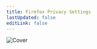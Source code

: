 ```yaml
---
title: Firefox Privacy Settings
lastUpdated: false
editLink: false
---
```


![Cover](/assets/covers/firefox.png)

<script setup>
    import Card from '../../../../.vitepress/theme/components/card.vue'
    import Grid from '../../../../.vitepress/theme/components/card-grid.vue'
</script>

<br>
<Grid class="sm:grid-cols-3">
    <Card title="Desktop Settings" href="/privacy-settings/software/browsers/firefox/desktop"/>
    <Card title="Mobile Settings" href="/privacy-settings/software/browsers/firefox/mobile"/>
    <Card title="Extensions" href="/recommendations/internet-browsing/browser-extensions"/>
</Grid>